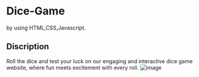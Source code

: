 # Dice-Game
by using HTML,CSS,Javascript.
## Discription
Roll the dice and test your luck on our engaging and interactive dice game website, where fun meets excitement with every roll.
![image](https://github.com/user-attachments/assets/6a17e102-570d-4113-bc19-a52d582eaddd)
